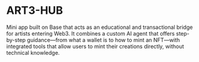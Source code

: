 # ART3-HUB
Mini app built on Base that acts as an educational and transactional bridge for artists entering Web3. It combines a custom AI agent that offers step-by-step guidance—from what a wallet is to how to mint an NFT—with integrated tools that allow users to mint their creations directly, without technical knowledge. 
